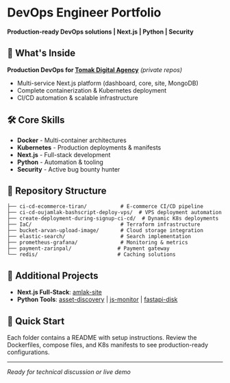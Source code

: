 # DevOps Engineer Portfolio

**Production-ready DevOps solutions | Next.js | Python | Security**

## 🎯 What's Inside

**Production DevOps for [Tomak Digital Agency](https://www.tomakdigitalagency.ir/)** *(private repos)*
- Multi-service Next.js platform (dashboard, core, site, MongoDB)
- Complete containerization & Kubernetes deployment
- CI/CD automation & scalable infrastructure

## 🛠️ Core Skills

- **Docker** - Multi-container architectures
- **Kubernetes** - Production deployments & manifests  
- **Next.js** - Full-stack development
- **Python** - Automation & tooling
- **Security** - Active bug bounty hunter

## 📁 Repository Structure

```
├── ci-cd-ecommerce-tiran/           # E-commerce CI/CD pipeline
├── ci-cd-oujamlak-bashscript-deploy-vps/  # VPS deployment automation
├── create-deployment-during-signup-ci-cd/  # Dynamic K8s deployments
├── IaC/                             # Terraform infrastructure
├── bucket-arvan-upload-image/       # Cloud storage integration
├── elastic-search/                  # Search implementation
├── prometheus-grafana/              # Monitoring & metrics
├── payment-zarinpal/               # Payment gateway
└── redis/                          # Caching solutions
```

## 🔗 Additional Projects

- **Next.js Full-Stack**: [amlak-site](https://github.com/wolfix1234/amlak-site)
- **Python Tools**: [asset-discovery](https://github.com/wolfix1234/asset-discovery) | [js-monitor](https://github.com/wolfix1234/js-monitor) | [fastapi-disk](https://github.com/wolfix1234/fastapi-disk)

## 🚀 Quick Start

Each folder contains a README with setup instructions. Review the Dockerfiles, compose files, and K8s manifests to see production-ready configurations.

---
*Ready for technical discussion or live demo*
